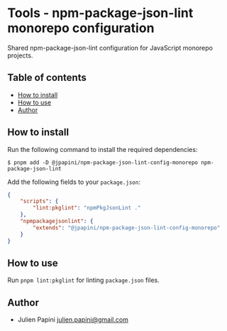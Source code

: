 # Tools - npm-package-json-lint monorepo configuration <!-- omit in toc -->

Shared npm-package-json-lint configuration for JavaScript monorepo projects.

## Table of contents <!-- omit in toc -->

-   [How to install](#how-to-install)
-   [How to use](#how-to-use)
-   [Author](#author)

## How to install

Run the following command to install the required dependencies:

```shell
$ pnpm add -D @jpapini/npm-package-json-lint-config-monorepo npm-package-json-lint
```

Add the following fields to your `package.json`:

```json
{
    "scripts": {
        "lint:pkglint": "npmPkgJsonLint ."
    },
    "npmpackagejsonlint": {
        "extends": "@jpapini/npm-package-json-lint-config-monorepo"
    }
}
```

## How to use

Run `pnpm lint:pkglint` for linting `package.json` files.

## Author

-   Julien Papini <julien.papini@gmail.com>
